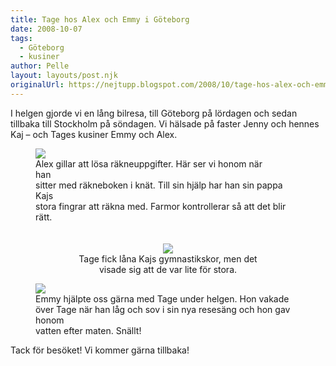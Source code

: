 ```yaml
---
title: Tage hos Alex och Emmy i Göteborg
date: 2008-10-07
tags: 
  - Göteborg
  - kusiner	
author: Pelle
layout: layouts/post.njk
originalUrl: https://nejtupp.blogspot.com/2008/10/tage-hos-alex-och-emmy-i-gteborg.html
---
```


I helgen gjorde vi en lång bilresa, till Göteborg på lördagen och sedan tillbaka till Stockholm på söndagen. Vi hälsade på faster Jenny och hennes Kaj – och Tages kusiner Emmy och Alex.

<figure>
	<img src="../../../../img/_MG_8390_1024pix.jpg">
	<figcaption>Alex gillar att lösa räkneuppgifter. Här ser vi honom när </span></span>
	<figcaption>han<br>sitter med räkneboken i knät. Till sin hjälp har han sin pappa Kajs<br>stora fingrar att räkna med. Farmor kontrollerar så att det blir rätt.</span></span><br><br><br></div><div style="text-align: center;"><img src="../../../../img/_MG_8435_1024pix.jpg">
	<figcaption>Tage fick låna Kajs gymnastikskor, men det<br>visade sig att de var lite för stora.</figcaption>
</figure>

<figure>
	<img src="../../../../img/_MG_8442_1024pix.jpg">
	<figcaption>Emmy hjälpte oss gärna med Tage under helgen. Hon vakade<br>över Tage när han låg och sov i sin nya resesäng och hon gav honom<br>vatten efter maten. Snällt!</figcaption>
</figure>Tack för besöket! Vi kommer gärna tillbaka!
